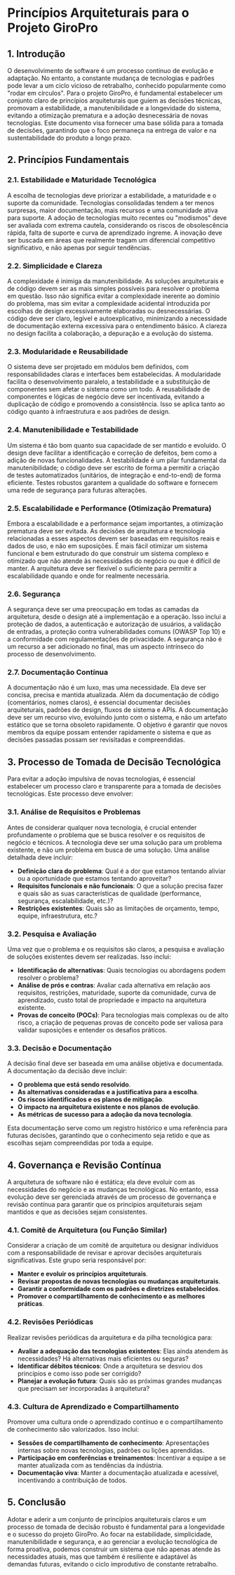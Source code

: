 # Princípios Arquiteturais para o Projeto GiroPro

## 1. Introdução

O desenvolvimento de software é um processo contínuo de evolução e adaptação. No entanto, a constante mudança de tecnologias e padrões pode levar a um ciclo vicioso de retrabalho, conhecido popularmente como "rodar em círculos". Para o projeto GiroPro, é fundamental estabelecer um conjunto claro de princípios arquiteturais que guiem as decisões técnicas, promovam a estabilidade, a manutenibilidade e a longevidade do sistema, evitando a otimização prematura e a adoção desnecessária de novas tecnologias. Este documento visa fornecer uma base sólida para a tomada de decisões, garantindo que o foco permaneça na entrega de valor e na sustentabilidade do produto a longo prazo.

## 2. Princípios Fundamentais

### 2.1. Estabilidade e Maturidade Tecnológica

A escolha de tecnologias deve priorizar a estabilidade, a maturidade e o suporte da comunidade. Tecnologias consolidadas tendem a ter menos surpresas, maior documentação, mais recursos e uma comunidade ativa para suporte. A adoção de tecnologias muito recentes ou "modismos" deve ser avaliada com extrema cautela, considerando os riscos de obsolescência rápida, falta de suporte e curva de aprendizado íngreme. A inovação deve ser buscada em áreas que realmente tragam um diferencial competitivo significativo, e não apenas por seguir tendências.

### 2.2. Simplicidade e Clareza

A complexidade é inimiga da manutenibilidade. As soluções arquiteturais e de código devem ser as mais simples possíveis para resolver o problema em questão. Isso não significa evitar a complexidade inerente ao domínio do problema, mas sim evitar a complexidade acidental introduzida por escolhas de design excessivamente elaboradas ou desnecessárias. O código deve ser claro, legível e autoexplicativo, minimizando a necessidade de documentação externa excessiva para o entendimento básico. A clareza no design facilita a colaboração, a depuração e a evolução do sistema.

### 2.3. Modularidade e Reusabilidade

O sistema deve ser projetado em módulos bem definidos, com responsabilidades claras e interfaces bem estabelecidas. A modularidade facilita o desenvolvimento paralelo, a testabilidade e a substituição de componentes sem afetar o sistema como um todo. A reusabilidade de componentes e lógicas de negócio deve ser incentivada, evitando a duplicação de código e promovendo a consistência. Isso se aplica tanto ao código quanto à infraestrutura e aos padrões de design.

### 2.4. Manutenibilidade e Testabilidade

Um sistema é tão bom quanto sua capacidade de ser mantido e evoluído. O design deve facilitar a identificação e correção de defeitos, bem como a adição de novas funcionalidades. A testabilidade é um pilar fundamental da manutenibilidade; o código deve ser escrito de forma a permitir a criação de testes automatizados (unitários, de integração e end-to-end) de forma eficiente. Testes robustos garantem a qualidade do software e fornecem uma rede de segurança para futuras alterações.

### 2.5. Escalabilidade e Performance (Otimização Prematura)

Embora a escalabilidade e a performance sejam importantes, a otimização prematura deve ser evitada. As decisões de arquitetura e tecnologia relacionadas a esses aspectos devem ser baseadas em requisitos reais e dados de uso, e não em suposições. É mais fácil otimizar um sistema funcional e bem estruturado do que construir um sistema complexo e otimizado que não atende às necessidades do negócio ou que é difícil de manter. A arquitetura deve ser flexível o suficiente para permitir a escalabilidade quando e onde for realmente necessária.

### 2.6. Segurança

A segurança deve ser uma preocupação em todas as camadas da arquitetura, desde o design até a implementação e a operação. Isso inclui a proteção de dados, a autenticação e autorização de usuários, a validação de entradas, a proteção contra vulnerabilidades comuns (OWASP Top 10) e a conformidade com regulamentações de privacidade. A segurança não é um recurso a ser adicionado no final, mas um aspecto intrínseco do processo de desenvolvimento.

### 2.7. Documentação Contínua

A documentação não é um luxo, mas uma necessidade. Ela deve ser concisa, precisa e mantida atualizada. Além da documentação de código (comentários, nomes claros), é essencial documentar decisões arquiteturais, padrões de design, fluxos de sistema e APIs. A documentação deve ser um recurso vivo, evoluindo junto com o sistema, e não um artefato estático que se torna obsoleto rapidamente. O objetivo é garantir que novos membros da equipe possam entender rapidamente o sistema e que as decisões passadas possam ser revisitadas e compreendidas.



## 3. Processo de Tomada de Decisão Tecnológica

Para evitar a adoção impulsiva de novas tecnologias, é essencial estabelecer um processo claro e transparente para a tomada de decisões tecnológicas. Este processo deve envolver:

### 3.1. Análise de Requisitos e Problemas

Antes de considerar qualquer nova tecnologia, é crucial entender profundamente o problema que se busca resolver e os requisitos de negócio e técnicos. A tecnologia deve ser uma solução para um problema existente, e não um problema em busca de uma solução. Uma análise detalhada deve incluir:

- **Definição clara do problema**: Qual é a dor que estamos tentando aliviar ou a oportunidade que estamos tentando aproveitar?
- **Requisitos funcionais e não funcionais**: O que a solução precisa fazer e quais são as suas características de qualidade (performance, segurança, escalabilidade, etc.)?
- **Restrições existentes**: Quais são as limitações de orçamento, tempo, equipe, infraestrutura, etc.?

### 3.2. Pesquisa e Avaliação

Uma vez que o problema e os requisitos são claros, a pesquisa e avaliação de soluções existentes devem ser realizadas. Isso inclui:

- **Identificação de alternativas**: Quais tecnologias ou abordagens podem resolver o problema?
- **Análise de prós e contras**: Avaliar cada alternativa em relação aos requisitos, restrições, maturidade, suporte da comunidade, curva de aprendizado, custo total de propriedade e impacto na arquitetura existente.
- **Provas de conceito (POCs)**: Para tecnologias mais complexas ou de alto risco, a criação de pequenas provas de conceito pode ser valiosa para validar suposições e entender os desafios práticos.

### 3.3. Decisão e Documentação

A decisão final deve ser baseada em uma análise objetiva e documentada. A documentação da decisão deve incluir:

- **O problema que está sendo resolvido**.
- **As alternativas consideradas e a justificativa para a escolha**.
- **Os riscos identificados e os planos de mitigação**.
- **O impacto na arquitetura existente e nos planos de evolução**.
- **As métricas de sucesso para a adoção da nova tecnologia**.

Esta documentação serve como um registro histórico e uma referência para futuras decisões, garantindo que o conhecimento seja retido e que as escolhas sejam compreendidas por toda a equipe.



## 4. Governança e Revisão Contínua

A arquitetura de software não é estática; ela deve evoluir com as necessidades do negócio e as mudanças tecnológicas. No entanto, essa evolução deve ser gerenciada através de um processo de governança e revisão contínua para garantir que os princípios arquiteturais sejam mantidos e que as decisões sejam consistentes.

### 4.1. Comitê de Arquitetura (ou Função Similar)

Considerar a criação de um comitê de arquitetura ou designar indivíduos com a responsabilidade de revisar e aprovar decisões arquiteturais significativas. Este grupo seria responsável por:

- **Manter e evoluir os princípios arquiteturais**.
- **Revisar propostas de novas tecnologias ou mudanças arquiteturais**.
- **Garantir a conformidade com os padrões e diretrizes estabelecidos**.
- **Promover o compartilhamento de conhecimento e as melhores práticas**.

### 4.2. Revisões Periódicas

Realizar revisões periódicas da arquitetura e da pilha tecnológica para:

- **Avaliar a adequação das tecnologias existentes**: Elas ainda atendem às necessidades? Há alternativas mais eficientes ou seguras?
- **Identificar débitos técnicos**: Onde a arquitetura se desviou dos princípios e como isso pode ser corrigido?
- **Planejar a evolução futura**: Quais são as próximas grandes mudanças que precisam ser incorporadas à arquitetura?

### 4.3. Cultura de Aprendizado e Compartilhamento

Promover uma cultura onde o aprendizado contínuo e o compartilhamento de conhecimento são valorizados. Isso inclui:

- **Sessões de compartilhamento de conhecimento**: Apresentações internas sobre novas tecnologias, padrões ou lições aprendidas.
- **Participação em conferências e treinamentos**: Incentivar a equipe a se manter atualizada com as tendências da indústria.
- **Documentação viva**: Manter a documentação atualizada e acessível, incentivando a contribuição de todos.

## 5. Conclusão

Adotar e aderir a um conjunto de princípios arquiteturais claros e um processo de tomada de decisão robusto é fundamental para a longevidade e o sucesso do projeto GiroPro. Ao focar na estabilidade, simplicidade, manutenibilidade e segurança, e ao gerenciar a evolução tecnológica de forma proativa, podemos construir um sistema que não apenas atende às necessidades atuais, mas que também é resiliente e adaptável às demandas futuras, evitando o ciclo improdutivo de constante retrabalho.

